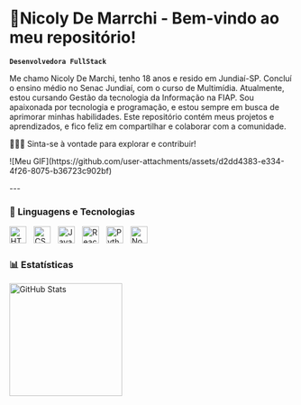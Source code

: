 # 🐼Nicoly De Marrchi - Bem-vindo ao meu repositório!

**`Desenvolvedora FullStack`**

Me chamo Nicoly De Marchi, tenho 18 anos e resido em Jundiaí-SP. Concluí o ensino médio no Senac Jundiaí, com o curso de Multimídia. Atualmente, estou cursando Gestão da tecnologia da Informação na FIAP. Sou apaixonada por tecnologia e programação, e estou sempre em busca de aprimorar minhas habilidades. Este repositório contém meus projetos e aprendizados, e fico feliz em compartilhar e colaborar com a comunidade. 
<p>
  👩🏼‍💻 Sinta-se à vontade para explorar e contribuir!
  
</p>

<p align="left">
  
</p>

<p>
  ![Meu GIF](https://github.com/user-attachments/assets/d2dd4383-e334-4f26-8075-b36723c902bf)
</p>
---

### 🤖 Linguagens e Tecnologias

<img 
    align="left" 
    alt="HTML"
    title="HTML" 
    width="30px" 
    style="padding-right: 10px;" 
    src="https://cdn.jsdelivr.net/gh/devicons/devicon@latest/icons/html5/html5-original.svg" 
/>
<img 
    align="left" 
    alt="CSS" 
    title="CSS"
    width="30px" 
    style="padding-right: 10px;" 
    src="https://cdn.jsdelivr.net/gh/devicons/devicon@latest/icons/css3/css3-original.svg" 
/>
<img 
    align="left" 
    alt="JavaScript" 
    title="JavaScript"
    width="30px" 
    style="padding-right: 10px;" 
    src="https://cdn.jsdelivr.net/gh/devicons/devicon@latest/icons/javascript/javascript-original.svg" 
/>

<img 
    align="left" 
    alt="React"
    title="React" 
    width="30px" 
    style="padding-right: 10px;" 
    src="https://cdn.jsdelivr.net/gh/devicons/devicon@latest/icons/react/react-original.svg" 
/>
<img 
    align="left" 
    alt="Python" 
    title="Python"
    width="30px" 
    style="padding-right: 10px;" 
    src="https://cdn.jsdelivr.net/gh/devicons/devicon@latest/icons/python/python-original.svg" 
/>
<img 
    align="left" 
    alt="Node.Js" 
    title="Node.Js"
    width="30px" 
    style="padding-right: 10px;" 
    src="https://cdn.jsdelivr.net/gh/devicons/devicon@latest/icons/nodejs/nodejs-original.svg" />
           
          


<br/>
<br/>

### 📊 Estatísticas

<p>
  <img 
    align="left" 
    alt="GitHub Stats" 
    height="200" 
    style="padding-right: 10px;" 
    src="https://github-readme-stats.vercel.app/api?username=NicolyDeMarchi&show_icons=true&theme=radical&include_all_commits=true&locale=pt-br" 
  />

